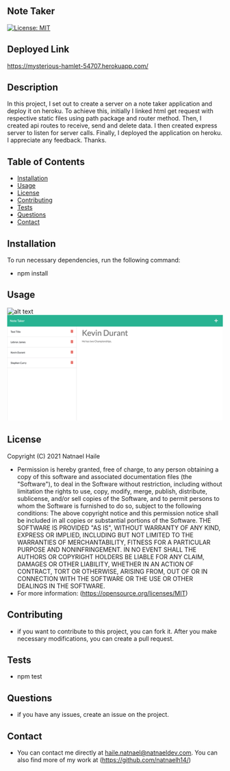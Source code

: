 
## Note Taker
[![License: MIT](https://img.shields.io/badge/License-MIT-yellow.svg)](https://opensource.org/licenses/MIT)
## Deployed Link
https://mysterious-hamlet-54707.herokuapp.com/
## Description
In this project, I set out to create a server on a note taker application and deploy it on heroku. To achieve this, initially I linked html get request with respective static files using path package and router method. Then, I created api routes to receive, send and delete data. I then created express server to listen for server calls. Finally, I deployed the application on heroku. I appreciate any feedback. Thanks. 
## Table of Contents
* [Installation](#Installation)
* [Usage](#Usage)
* [License](#License)
* [Contributing](#Contribution)
* [Tests](#Tests)
* [Questions](#Questions)
* [Contact](#Contact)
## Installation

To run necessary dependencies, run the following command:

* npm install
## Usage
![alt text](/screenshot-01.png)
![alt text](/screenshot.png)
## License
Copyright (C) 2021 Natnael Haile

* Permission is hereby granted, free of charge, to any person obtaining a copy of this software and associated documentation files (the "Software"), to deal in the Software without restriction, including without limitation the rights to use, copy, modify, merge, publish, distribute, sublicense, and/or sell copies of the Software, and to permit persons to whom the Software is furnished to do so, subject to the following conditions:
      The above copyright notice and this permission notice shall be included in all copies or substantial portions of the Software.
      THE SOFTWARE IS PROVIDED "AS IS", WITHOUT WARRANTY OF ANY KIND, EXPRESS OR IMPLIED, INCLUDING BUT NOT LIMITED TO THE WARRANTIES OF MERCHANTABILITY, FITNESS FOR A PARTICULAR PURPOSE AND NONINFRINGEMENT. IN NO EVENT SHALL THE AUTHORS OR COPYRIGHT HOLDERS BE LIABLE FOR ANY CLAIM, DAMAGES OR OTHER LIABILITY, WHETHER IN AN ACTION OF CONTRACT, TORT OR OTHERWISE, ARISING FROM, OUT OF OR IN CONNECTION WITH THE SOFTWARE OR THE USE OR OTHER DEALINGS IN THE SOFTWARE.
* For more information: (https://opensource.org/licenses/MIT)
## Contributing
* if you want to contribute to this project, you can fork it. After you make necessary modifications, you can create a pull request.
## Tests
* npm test
## Questions
* if you have any issues, create an issue on the project.
## Contact
* You can contact me directly at haile.natnael@natnaeldev.com. You can also find more of my work at (https://github.com/natnaelh14/)